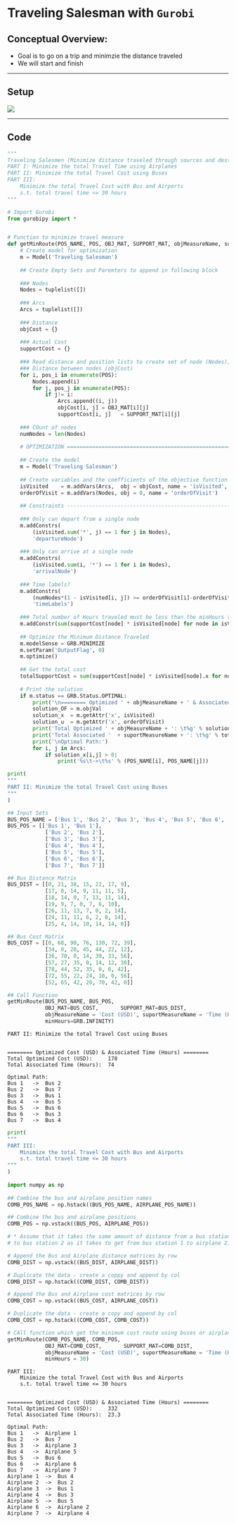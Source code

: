 # Traveling Salesman with `Gurobi`

## Conceptual Overview:
* Goal is to go on a trip and minimzie the distance traveled
* We will start and finish 
 
--- 
 
## Setup
<img src ="Images\setup.png">

--- 

## Code
```python
"""
Traveling Salesmen (Minimize distance traveled through sources and destinations)
PART I: Minimize the total Travel Time using Airplanes 
PART II: Minimize the total Travel Cost using Buses
PART III: 
    Minimize the total Travel Cost with Bus and Airports
    s.t. total travel time <= 30 hours 
"""

# Import Gurobi
from gurobipy import *

```


```python

# Function to minimize travel measure
def getMinRoute(POS_NAME, POS, OBJ_MAT, SUPPORT_MAT, objMeasureName, suportMeasureName, minHours):
    # Create model for optimization
    m = Model('Traveling Salesman')
    
    ## Create Empty Sets and Paremters to append in following block 
    
    ### Nodes
    Nodes = tuplelist([])
    
    ### Arcs
    Arcs = tuplelist([])
    
    ### Distance
    objCost = {}
    
    ### Actual Cost
    supportCost = {}
    
    ### Read distance and position lists to create set of node (Nodes), arcs (Arcs), and
    ### Distance between nodes (objCost)
    for i, pos_i in enumerate(POS):
        Nodes.append(i)
        for j, pos_j in enumerate(POS):
            if j!= i:
                Arcs.append((i, j))
                objCost[i, j] = OBJ_MAT[i][j]
                supportCost[i, j]   = SUPPORT_MAT[i][j]
                
    ### COunt of nodes
    numNodes = len(Nodes)
    
    # OPTIMIZATION ================================================================
    
    ## Create the model
    m = Model('Traveling Salesman')
    
    ## Create variables and the coefficients of the objective function
    isVisited    = m.addVars(Arcs,  obj = objCost, name = 'isVisited', vtype = GRB.BINARY)
    orderOfVisit = m.addVars(Nodes, obj = 0, name = 'orderOfVisit')
    
    ## Constraints ---------------------------------------------------------------
    
    ### Only can depart from a single node
    m.addConstrs(
        (isVisited.sum('*', j) == 1 for j in Nodes),
        'departureNode')
    
    ### Only can arrive at a single node
    m.addConstrs(
        (isVisited.sum(i, '*') == 1 for i in Nodes),
        'arrivalNode')
    
    ### Time labels?
    m.addConstrs(
        (numNodes*(1 - isVisited[i, j]) >= orderOfVisit[i]-orderOfVisit[j]+1 for (i,j) in Arcs if (j!=0)),
        'timeLabels')
    
    ### Total number of Hours traveled must be less than the minHours that you define
    m.addConstr(sum(supportCost[node] * isVisited[node] for node in isVisited) <= minHours)
    
    ## Optimize the Minimum Distance Traveled
    m.modelSense = GRB.MINIMIZE
    m.setParam('OutputFlag', 0)
    m.optimize()
    
    ## Get the total cost
    totalSupportCost = sum(supportCost[node] * isVisited[node].x for node in isVisited) 
    
    # Print the solution
    if m.status == GRB.Status.OPTIMAL:
        print('\n======== Optimized ' + objMeasureName + ' & Associated '  + suportMeasureName + ' ========')
        solution_OF = m.objVal
        solution_x  = m.getAttr('x', isVisited) 
        solution_u  = m.getAttr('x', orderOfVisit)
        print('Total Optimized ' + objMeasureName + ': \t%g' % solution_OF)
        print('Total Associated '  + suportMeasureName + ': \t%g' % totalSupportCost)
        print('\nOptimal Path:')
        for i, j in Arcs:
            if solution_x[i,j] > 0:
                print('%s\t->\t%s' % (POS_NAME[i], POS_NAME[j]))

```


```python
print(
"""
PART II: Minimize the total Travel Cost using Buses
"""
)

## Input Sets
BUS_POS_NAME = ['Bus 1', 'Bus 2', 'Bus 3', 'Bus 4', 'Bus 5', 'Bus 6', 'Bus 7']
BUS_POS = [['Bus 1', 'Bus 1'], 
            ['Bus 2', 'Bus 2'], 
            ['Bus 3', 'Bus 3'], 
            ['Bus 4', 'Bus 4'], 
            ['Bus 5', 'Bus 5'], 
            ['Bus 6', 'Bus 6'], 
            ['Bus 7', 'Bus 7']]

## Bus Distance Matrix
BUS_DIST = [[0, 21, 38, 15, 22, 17, 9], 
            [17, 0, 14, 9, 11, 11, 5], 
            [18, 14, 0, 7, 13, 11, 14], 
            [19, 9, 7, 0, 7, 6, 10], 
            [26, 11, 13, 7, 0, 2, 14], 
            [24, 11, 11, 6, 2, 0, 14], 
            [25, 4, 14, 10, 14, 14, 0]]

## Bus Cost Matrix
BUS_COST = [[0, 68, 90, 76, 130, 72, 39], 
            [34, 0, 28, 45, 44, 22, 12], 
            [36, 70, 0, 14, 39, 33, 56], 
            [57, 27, 35, 0, 14, 12, 30], 
            [78, 44, 52, 35, 0, 6, 42], 
            [72, 55, 22, 24, 10, 0, 56], 
            [52, 65, 42, 20, 70, 42, 0]]

## Call Function
getMinRoute(BUS_POS_NAME, BUS_POS, 
            OBJ_MAT=BUS_COST,       SUPPORT_MAT=BUS_DIST, 
            objMeasureName = 'Cost (USD)', suportMeasureName = 'Time (Hours)',
            minHours=GRB.INFINITY)

```

    
    PART II: Minimize the total Travel Cost using Buses
    
    
    ======== Optimized Cost (USD) & Associated Time (Hours) ========
    Total Optimized Cost (USD): 	178
    Total Associated Time (Hours): 	74
    
    Optimal Path:
    Bus 1	->	Bus 2
    Bus 2	->	Bus 7
    Bus 3	->	Bus 1
    Bus 4	->	Bus 5
    Bus 5	->	Bus 6
    Bus 6	->	Bus 3
    Bus 7	->	Bus 4
    


```python
print(
"""
PART III: 
    Minimize the total Travel Cost with Bus and Airports
    s.t. total travel time <= 30 hours 
"""
)
    
import numpy as np
    
## Combine the bus and airplane position names
COMB_POS_NAME = np.hstack((BUS_POS_NAME, AIRPLANE_POS_NAME))

## Combine the bus and airplane positions
COMB_POS = np.vstack((BUS_POS, AIRPLANE_POS))

# * Assume that it takes the same amount of distance from a bus station 1 
# to bus station 2 as it takes to get from bus station 1 to airplane 2, etc.

# Append the Bus and Airplane distance matrices by row
COMB_DIST = np.vstack((BUS_DIST, AIRPLANE_DIST))

# Duplicate the data - create a coppy and append by col
COMB_DIST = np.hstack((COMB_DIST, COMB_DIST))

# Append the Bus and Airplane cost matrices by row
COMB_COST = np.vstack((BUS_COST, AIRPLANE_COST))

# Duplicate the data - create a copy and append by col
COMB_COST = np.hstack((COMB_COST, COMB_COST))

# CAll function which get the minimum cost route using buses or airplanes, s.t. you travel less than 30 hours total
getMinRoute(COMB_POS_NAME, COMB_POS, 
            OBJ_MAT=COMB_COST,       SUPPORT_MAT=COMB_DIST, 
            objMeasureName = 'Cost (USD)', suportMeasureName = 'Time (Hours)',
            minHours = 30)

```

    
    PART III: 
        Minimize the total Travel Cost with Bus and Airports
        s.t. total travel time <= 30 hours 
    
    
    ======== Optimized Cost (USD) & Associated Time (Hours) ========
    Total Optimized Cost (USD): 	332
    Total Associated Time (Hours): 	23.3
    
    Optimal Path:
    Bus 1	->	Airplane 1
    Bus 2	->	Bus 7
    Bus 3	->	Airplane 3
    Bus 4	->	Airplane 5
    Bus 5	->	Bus 6
    Bus 6	->	Airplane 6
    Bus 7	->	Airplane 7
    Airplane 1	->	Bus 4
    Airplane 2	->	Bus 2
    Airplane 3	->	Bus 1
    Airplane 4	->	Bus 3
    Airplane 5	->	Bus 5
    Airplane 6	->	Airplane 2
    Airplane 7	->	Airplane 4
    
